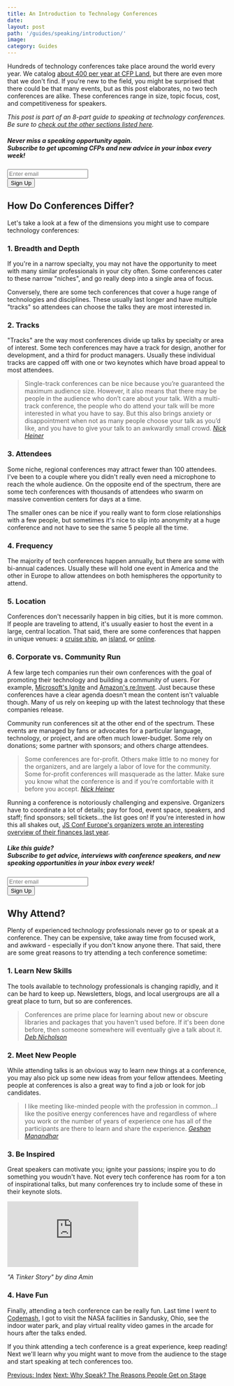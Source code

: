 ```yaml
---
title: An Introduction to Technology Conferences
date: 
layout: post
path: '/guides/speaking/introduction/'
image: 
category: Guides
---
```


Hundreds of technology conferences take place around the world every year. We catalog [about 400 per year at CFP Land](/blog/data), but there are even more that we don't find. If you're new to the field, you might be surprised that there could be that many events, but as this post elaborates, no two tech conferences are alike. These conferences range in size, topic focus, cost, and competitiveness for speakers.

_This post is part of an 8-part guide to speaking at technology conferences. Be sure to [check out the other sections listed here](../)._

<div class="card bg-info-light mb-3">
<div class="card-body">
  <h5 class="card-title">
    <strong>Never miss a speaking opportunity again.</strong><br/>
    Subscribe to get upcoming CFPs and new advice in your inbox every week!
  </h5>
  <form
    class="row"
    action="https://cfpland.us15.list-manage.com/subscribe/post?u=4eba8b205fc13380cd3e6f3fc&amp;id=258f553f4e"
    method="post"
  >
    <div class="col-sm-12 col-md-8">
      <input
        name="EMAIL"
        type="email"
        class="form-control mb-2"
        id="emailInput"
        aria-label="Enter email to get CFPs in your inbox every week"
        placeholder="Enter email"
        required
      />
    </div>
    <div class="col-sm-12 col-md-3">
      <button type="submit" class="btn btn-secondary btn-block mb-2">
        Sign Up
      </button>
    </div>
  </form>
</div>
</div>

## How Do Conferences Differ?

Let's take a look at a few of the dimensions you might use to compare technology conferences:

### 1. Breadth and Depth

If you're in a narrow specialty, you may not have the opportunity to meet with many similar professionals in your city often. Some conferences cater to these narrow "niches", and go really deep into a single area of focus.

Conversely, there are some tech conferences that cover a huge range of technologies and disciplines. These usually last longer and have multiple "tracks" so attendees can choose the talks they are most interested in.

### 2. Tracks

"Tracks" are the way most conferences divide up talks by specialty or area of interest. Some tech conferences may have a track for design, another for development, and a third for product managers. Usually these individual tracks are capped off with one or two keynotes which have broad appeal to most attendees.  

> Single-track conferences can be nice because you’re guaranteed the maximum audience size. However, it also means that there may be people in the audience who don’t care about your talk. With a multi-track conference, the people who do attend your talk will be more interested in what you have to say. But this also brings anxiety or disappointment when not as many people choose your talk as you’d like, and you have to give your talk to an awkwardly small crowd.
> _[Nick Heiner](https://hackernoon.com/how-and-why-to-speak-at-tech-conferences-1d50a3f548e0)_

### 3. Attendees

Some niche, regional conferences may attract fewer than 100 attendees. I've been to a couple where you didn't really even need a microphone to reach the whole audience. On the opposite end of the spectrum, there are some tech conferences with thousands of attendees who swarm on massive convention centers for days at a time.

The smaller ones can be nice if you really want to form close relationships with a few people, but sometimes it's nice to slip into anonymity at a huge conference and not have to see the same 5 people all the time.

### 4. Frequency

The majority of tech conferences happen annually, but there are some with bi-annual cadences. Usually these will hold one event in America and the other in Europe to allow attendees on both hemispheres the opportunity to attend.

### 5. Location

Conferences don't necessarily happen in big cities, but it is more common. If people are traveling to attend, it's usually easier to host the event in a large, central location. That said, there are some conferences that happen in unique venues: a [cruise ship](https://www.codercruise.com/), an [island](https://www.atechconference.com/), or [online](https://nomadphp.com/).

### 6. Corporate vs. Community Run

A few large tech companies run their own conferences with the goal of promoting their technology and building a community of users. For example, [Microsoft's Ignite](https://www.microsoft.com/en-us/ignite) and [Amazon's re:Invent](https://reinvent.awsevents.com/). Just because these conferences have a clear agenda doesn't mean the content isn't valuable though. Many of us rely on keeping up with the latest technology that these companies release.

Community run conferences sit at the other end of the spectrum. These events are managed by fans or advocates for a particular language, technology, or project, and are often much lower-budget. Some rely on donations; some partner with sponsors; and others charge attendees.

> Some conferences are for-profit. Others make little to no money for the organizers, and are largely a labor of love for the community. Some for-profit conferences will masquerade as the latter. Make sure you know what the conference is and if you’re comfortable with it before you accept.
> _[Nick Heiner](https://hackernoon.com/how-and-why-to-speak-at-tech-conferences-1d50a3f548e0)_

Running a conference is notoriously challenging and expensive. Organizers have to coordinate a lot of details; pay for food, event space, speakers, and staff; find sponsors; sell tickets...the list goes on! If you're interested in how this all shakes out, [JS Conf Europe's organizers wrote an interesting overview of their finances last year](https://2019.jsconf.eu/news/the-jsconf-cssconf-eu-finances/).

<div class="card bg-info-light mb-3">
<div class="card-body">
  <h5 class="card-title">
    <strong>Like this guide?</strong><br/>
    Subscribe to get advice, interviews with conference speakers, and new speaking opportunities in your inbox every week!
  </h5>
  <form
    class="row"
    action="https://cfpland.us15.list-manage.com/subscribe/post?u=4eba8b205fc13380cd3e6f3fc&amp;id=258f553f4e"
    method="post"
  >
    <div class="col-sm-12 col-md-8">
      <input
        name="EMAIL"
        type="email"
        class="form-control mb-2"
        id="emailInput"
        aria-label="Enter email to get CFPs in your inbox every week"
        placeholder="Enter email"
        required
      />
    </div>
    <div class="col-sm-12 col-md-3">
      <button type="submit" class="btn btn-secondary btn-block mb-2">
        Sign Up
      </button>
    </div>
  </form>
</div>
</div>

## Why Attend?

Plenty of experienced technology professionals never go to or speak at a conference. They can be expensive, take away time from focused work, and awkward - especially if you don't know anyone there. That said, there are some great reasons to try attending a tech conference sometime:

### 1. Learn New Skills

The tools available to technology professionals is changing rapidly, and it can be hard to keep up. Newsletters, blogs, and local usergroups are all a great place to turn, but so are conferences.

> Conferences are prime place for learning about new or obscure libraries and packages that you haven't used before. If it's been done before, then someone somewhere will eventually give a talk about it.
> _[Deb Nicholson](https://opensource.com/life/16/2/attending-technical-conferences-whats-big-deal)_
  
### 2. Meet New People

While attending talks is an obvious way to learn new things at a conference, you may also pick up some new ideas from your fellow attendees. Meeting people at conferences is also a great way to find a job or look for job candidates.

> I like meeting like-minded people with the profession in common...I like the positive energy conferences have and regardless of where you work or the number of years of experience one has all of the participants are there to learn and share the experience.
> _[Geshan Manandhar](https://www.cfpland.com/blog/speakers-story-geshan-manandhar/)_

### 3. Be Inspired

Great speakers can motivate you; ignite your passions; inspire you to do something you woudn't have. Not every tech conference has room for a ton of inspirational talks, but many conferences try to include some of these in their keynote slots.

<div class='embed-container'><iframe src='https://www.youtube.com/embed/dYlT4lU5pb4' frameborder='0' allowfullscreen></iframe></div>

_"A Tinker Story" by dina Amin_

### 4. Have Fun

Finally, attending a tech conference can be really fun. Last time I went to [Codemash](https://www.codemash.org/), I got to visit the NASA facilities in Sandusky, Ohio, see the indoor water park, and play virtual reality video games in the arcade for hours after the talks ended.

If you think attending a tech conference is a great experience, keep reading! Next we'll learn why you might want to move from the audience to the stage and start speaking at tech conferences too.

<a class="text-left d-block" href="../">Previous: Index</a>
<a class="text-right d-block" href="../why-speak/">Next: Why Speak? The Reasons People Get on Stage</a>
